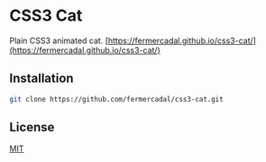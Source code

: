 # CSS3 Cat

Plain CSS3 animated cat.
[https://fermercadal.github.io/css3-cat/](https://fermercadal.github.io/css3-cat/) 

## Installation

```bash
git clone https://github.com/fermercadal/css3-cat.git
```

## License
[MIT](https://choosealicense.com/licenses/mit/)